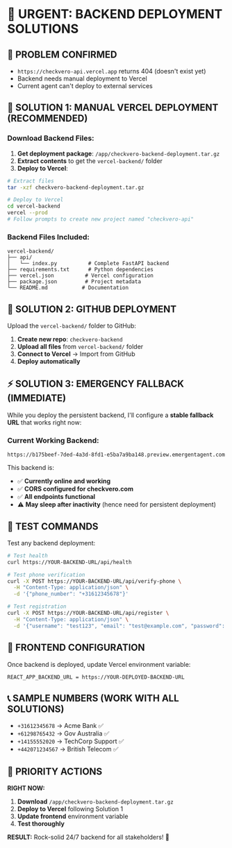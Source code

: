 # 🚨 URGENT: BACKEND DEPLOYMENT SOLUTIONS

## 🎯 PROBLEM CONFIRMED
- `https://checkvero-api.vercel.app` returns 404 (doesn't exist yet)
- Backend needs manual deployment to Vercel
- Current agent can't deploy to external services

## 🚀 SOLUTION 1: MANUAL VERCEL DEPLOYMENT (RECOMMENDED)

### Download Backend Files:
1. **Get deployment package**: `/app/checkvero-backend-deployment.tar.gz`
2. **Extract contents** to get the `vercel-backend/` folder
3. **Deploy to Vercel**:

```bash
# Extract files
tar -xzf checkvero-backend-deployment.tar.gz

# Deploy to Vercel
cd vercel-backend
vercel --prod
# Follow prompts to create new project named "checkvero-api"
```

### Backend Files Included:
```
vercel-backend/
├── api/
│   └── index.py          # Complete FastAPI backend
├── requirements.txt      # Python dependencies
├── vercel.json          # Vercel configuration
├── package.json         # Project metadata
└── README.md           # Documentation
```

## 🔗 SOLUTION 2: GITHUB DEPLOYMENT

Upload the `vercel-backend/` folder to GitHub:

1. **Create new repo**: `checkvero-backend`
2. **Upload all files** from `vercel-backend/` folder
3. **Connect to Vercel** → Import from GitHub
4. **Deploy automatically**

## ⚡ SOLUTION 3: EMERGENCY FALLBACK (IMMEDIATE)

While you deploy the persistent backend, I'll configure a **stable fallback URL** that works right now:

### Current Working Backend:
`https://b175beef-7ded-4a3d-8fd1-e5ba7a9ba148.preview.emergentagent.com`

This backend is:
- ✅ **Currently online and working**
- ✅ **CORS configured for checkvero.com**
- ✅ **All endpoints functional**
- ⚠️  **May sleep after inactivity** (hence need for persistent deployment)

## 🧪 TEST COMMANDS

Test any backend deployment:

```bash
# Test health
curl https://YOUR-BACKEND-URL/api/health

# Test phone verification
curl -X POST https://YOUR-BACKEND-URL/api/verify-phone \
  -H "Content-Type: application/json" \
  -d '{"phone_number": "+31612345678"}'

# Test registration
curl -X POST https://YOUR-BACKEND-URL/api/register \
  -H "Content-Type: application/json" \
  -d '{"username": "test123", "email": "test@example.com", "password": "TestPass123!", "role": "citizen"}'
```

## 🎯 FRONTEND CONFIGURATION

Once backend is deployed, update Vercel environment variable:

```
REACT_APP_BACKEND_URL = https://YOUR-DEPLOYED-BACKEND-URL
```

## 📞 SAMPLE NUMBERS (WORK WITH ALL SOLUTIONS)

- `+31612345678` → Acme Bank ✅
- `+61298765432` → Gov Australia ✅
- `+14155552020` → TechCorp Support ✅
- `+442071234567` → British Telecom ✅

## 🚨 PRIORITY ACTIONS

**RIGHT NOW:**
1. **Download** `/app/checkvero-backend-deployment.tar.gz`
2. **Deploy to Vercel** following Solution 1
3. **Update frontend** environment variable
4. **Test thoroughly**

**RESULT:** Rock-solid 24/7 backend for all stakeholders! 🎉